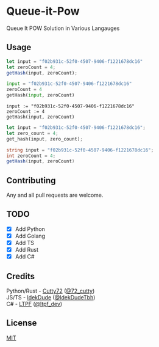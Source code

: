 # Queue-it-Pow

Queue It POW Solution in Various Langauges

## Usage

```javascript
let input = "f02b931c-52f0-4507-9406-f1221678dc16"
let zeroCount = 4;
getHash(input, zeroCount);
```

```python
input = "f02b931c-52f0-4507-9406-f1221678dc16"
zeroCount = 4
getHash(input, zeroCount)
```

```golang
input := "f02b931c-52f0-4507-9406-f1221678dc16"
zeroCount := 4
getHash(input, zeroCount)
```

```rs
let input = "f02b931c-52f0-4507-9406-f1221678dc16";
let zero_count = 4;
get_hash(input, zero_count);
```

```cs
string input = "f02b931c-52f0-4507-9406-f1221678dc16";
int zeroCount = 4;
getHash(input, zeroCount)
```

## Contributing

Any and all pull requests are welcome. 

## TODO
- [X] Add Python
- [X] Add Golang
- [X] Add TS
- [X] Add Rust
- [X] Add C#

## Credits
Python/Rust - [Cutty72](https://github.com/Cutty72) ([@72_cutty](https://twitter.com/72_cutty))
<br>
JS/TS - [IdekDude](https://github.com/IdekDude) ([@IdekDudeTbh](https://twitter.com/IdekDudeTbh))
<br>
C# - [LTPF](https://github.com/LTPF1337) ([@ltpf_dev](https://twitter.com/ltpf_dev))

## License

[MIT](https://choosealicense.com/licenses/mit/)

